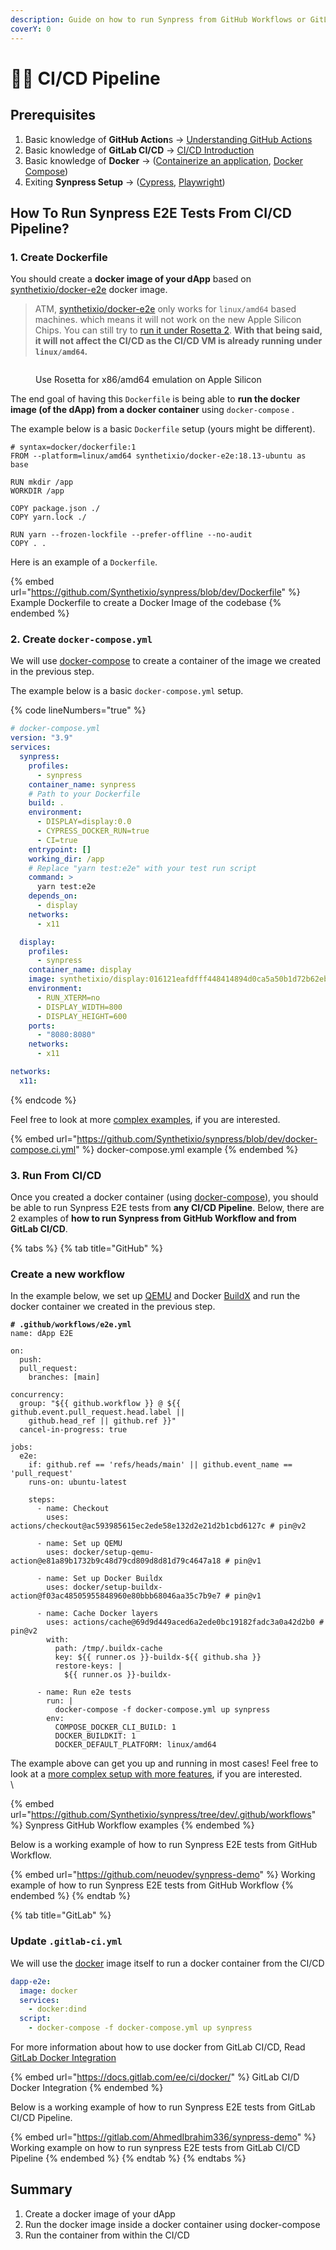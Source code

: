 ```yaml
---
description: Guide on how to run Synpress from GitHub Workflows or GitLab CI/CD Pipeline.
coverY: 0
---
```


# 🧑🚀 CI/CD Pipeline

## Prerequisites

1. Basic knowledge of **GitHub Action**s -> [Understanding GitHub Actions](https://docs.github.com/en/actions/learn-github-actions/understanding-github-actions)
2. Basic knowledge of **GitLab CI/CD** -> [CI/CD Introduction](https://docs.gitlab.com/ee/ci/introduction/)
3. Basic knowledge of **Docker** -> ([Containerize an application](https://docs.docker.com/get-started/02\_our\_app/), [Docker Compose](https://docs.docker.com/compose/gettingstarted/))
4. Exiting **Synpress Setup** -> ([Cypress](using-with-cypress.md), [Playwright](using-with-playwright.md))



## How To Run Synpress E2E Tests From CI/CD Pipeline?

### 1. Create Dockerfile

You should create a **docker image of your dApp** based on [synthetixio/docker-e2e](https://hub.docker.com/r/synthetixio/docker-e2e/tags) docker image.&#x20;

> ATM, [synthetixio/docker-e2e](https://hub.docker.com/r/synthetixio/docker-e2e/tags) only works for `linux/amd64` based machines. which means it will not work on the new Apple Silicon Chips. You can still try to [run it under Rosetta 2](https://levelup.gitconnected.com/docker-on-apple-silicon-mac-how-to-run-x86-containers-with-rosetta-2-4a679913a0d5). **With that being said, it will not affect the CI/CD as the CI/CD VM is already running under `linux/amd64`.**

<figure><img src="../.gitbook/assets/Screenshot 2023-05-29 at 4.27.10 PM.png" alt=""><figcaption><p>Use Rosetta for x86/amd64 emulation on Apple Silicon</p></figcaption></figure>

The end goal of having this `Dockerfile`  is being able to **run the docker image (of the dApp) from a docker container** using `docker-compose` .

The example below is a basic `Dockerfile` setup (yours might be different).

```docker
# syntax=docker/dockerfile:1
FROM --platform=linux/amd64 synthetixio/docker-e2e:18.13-ubuntu as base

RUN mkdir /app
WORKDIR /app

COPY package.json ./
COPY yarn.lock ./

RUN yarn --frozen-lockfile --prefer-offline --no-audit
COPY . .
```

Here is an example of a `Dockerfile`.&#x20;

{% embed url="https://github.com/Synthetixio/synpress/blob/dev/Dockerfile" %}
Example Dockerfile to create a Docker Image of the codebase
{% endembed %}

### 2. Create `docker-compose.yml`

We will use [docker-compose](https://docs.docker.com/compose/) to create a container of the image we created in the previous step.&#x20;

The example below is a basic `docker-compose.yml` setup.&#x20;

{% code lineNumbers="true" %}
```yaml
# docker-compose.yml 
version: "3.9"
services:
  synpress:
    profiles:
      - synpress
    container_name: synpress
    # Path to your Dockerfile 
    build: .
    environment:
      - DISPLAY=display:0.0
      - CYPRESS_DOCKER_RUN=true
      - CI=true
    entrypoint: []
    working_dir: /app
    # Replace "yarn test:e2e" with your test run script 
    command: > 
      yarn test:e2e
    depends_on:
      - display
    networks:
      - x11

  display:
    profiles:
      - synpress
    container_name: display
    image: synthetixio/display:016121eafdfff448414894d0ca5a50b1d72b62eb-base
    environment:
      - RUN_XTERM=no
      - DISPLAY_WIDTH=800
      - DISPLAY_HEIGHT=600
    ports:
      - "8080:8080"
    networks:
      - x11

networks:
  x11:
```
{% endcode %}

Feel free to look at more [complex examples](https://github.com/Synthetixio/synpress/blob/dev/docker-compose.ci.yml), if you are interested.

{% embed url="https://github.com/Synthetixio/synpress/blob/dev/docker-compose.ci.yml" %}
docker-compose.yml example
{% endembed %}

### 3. Run From CI/CD&#x20;

Once you created a docker container (using [docker-compose](github-actions.md#2.-create-docker-compose.yml)), you should be able to run Synpress E2E tests from **any CI/CD Pipeline**. Below, there are 2 examples of **how to run Synpress from GitHub Workflow and from GitLab CI/CD**.&#x20;



{% tabs %}
{% tab title="GitHub" %}
### Create a new workflow&#x20;

In the example below, we set up [QEMU](https://medium.com/@nullbyte.in/docker-and-qemu-a-powerful-combination-for-accelerating-edge-computing-development-and-optimizing-42da00259a02) and Docker [BuildX](https://github.com/docker/buildx) and run the docker container we created in the previous step.&#x20;

<pre class="language-yaml" data-line-numbers><code class="lang-yaml"><strong># .github/workflows/e2e.yml
</strong>name: dApp E2E

on:
  push:
  pull_request:
    branches: [main]

concurrency:
  group: "${{ github.workflow }} @ ${{ github.event.pull_request.head.label ||
    github.head_ref || github.ref }}"
  cancel-in-progress: true

jobs:
  e2e:
    if: github.ref == 'refs/heads/main' || github.event_name == 'pull_request'
    runs-on: ubuntu-latest

    steps:
      - name: Checkout
        uses: actions/checkout@ac593985615ec2ede58e132d2e21d2b1cbd6127c # pin@v2

      - name: Set up QEMU
        uses: docker/setup-qemu-action@e81a89b1732b9c48d79cd809d8d81d79c4647a18 # pin@v1

      - name: Set up Docker Buildx
        uses: docker/setup-buildx-action@f03ac48505955848960e80bbb68046aa35c7b9e7 # pin@v1

      - name: Cache Docker layers
        uses: actions/cache@69d9d449aced6a2ede0bc19182fadc3a0a42d2b0 # pin@v2
        with:
          path: /tmp/.buildx-cache
          key: ${{ runner.os }}-buildx-${{ github.sha }}
          restore-keys: |
            ${{ runner.os }}-buildx-

      - name: Run e2e tests
        run: |
          docker-compose -f docker-compose.yml up synpress
        env:
          COMPOSE_DOCKER_CLI_BUILD: 1
          DOCKER_BUILDKIT: 1
          DOCKER_DEFAULT_PLATFORM: linux/amd64
</code></pre>

The example above can get you up and running in most cases! Feel free to look at a [more complex setup with more features](https://github.com/Synthetixio/synpress/tree/dev/.github/workflows), if you are interested. \
\


{% embed url="https://github.com/Synthetixio/synpress/tree/dev/.github/workflows" %}
Synpress GitHub Workflow examples
{% endembed %}

Below is a working example of how to run Synpress E2E tests from GitHub Workflow.&#x20;

{% embed url="https://github.com/neuodev/synpress-demo" %}
Working example of how to run Synpress E2E tests from GitHub Workflow
{% endembed %}
{% endtab %}

{% tab title="GitLab" %}
### Update `.gitlab-ci.yml`

We will use the [docker](https://hub.docker.com/\_/docker) image itself to run a docker container from the CI/CD

```yaml
dapp-e2e:
  image: docker
  services:
    - docker:dind
  script:
    - docker-compose -f docker-compose.yml up synpress
```

For more information about how to use docker from GitLab CI/CD, Read [GitLab Docker Integration](https://docs.gitlab.com/ee/ci/docker/)

{% embed url="https://docs.gitlab.com/ee/ci/docker/" %}
GitLab CI/D Docker Integration
{% endembed %}

Below is a working example of how to run Synpress E2E tests from GitLab CI/CD Pipeline.&#x20;

{% embed url="https://gitlab.com/AhmedIbrahim336/synpress-demo" %}
Working example on how to run synpress E2E tests from GitLab CI/CD Pipeline
{% endembed %}
{% endtab %}
{% endtabs %}



## Summary

1. Create a docker image of your dApp&#x20;
2. Run the docker image inside a docker container using docker-compose&#x20;
3. Run the container from within the CI/CD&#x20;
